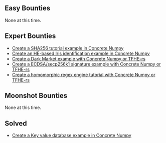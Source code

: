## Easy Bounties
None at this time.

## Expert Bounties
- [Create a SHA256 tutorial example in Concrete Numpy](create-a-sha256-tutorial.md)
- [Create an HE-based Iris identification example in Concrete Numpy](create-iris-identification-app-tutorial.md)
- [Create a Dark Market example with Concrete Numpy or TFHE-rs](create-a-dark-market-app.md)
- [Create a ECDSA/secp256k1 signature example with Concrete Numpy or TFHE-rs](create-a-secp256k1-tutorial.md)
- [Create a homomorphic regex engine tutorial with Concrete Numpy or TFHE-rs](create-regex-engine-tutorial.md)

## Moonshot Bounties
None at this time.

## Solved
- [Create a Key value database example in Concrete Numpy](../Solved/create-key-value-database-app.md)
